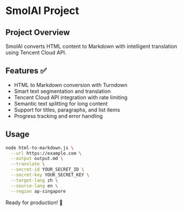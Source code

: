 # SmolAI Project

## Project Overview
SmolAI converts HTML content to Markdown with intelligent translation using Tencent Cloud API.

## Features ✅
- HTML to Markdown conversion with Turndown
- Smart text segmentation and translation
- Tencent Cloud API integration with rate limiting
- Semantic text splitting for long content
- Support for titles, paragraphs, and list items
- Progress tracking and error handling

## Usage

```bash
node html-to-markdown.js \
  --url https://example.com \
  --output output.md \
  --translate \
  --secret-id YOUR_SECRET_ID \
  --secret-key YOUR_SECRET_KEY \
  --target-lang zh \
  --source-lang en \
  --region ap-singapore
```

Ready for production! 🚀